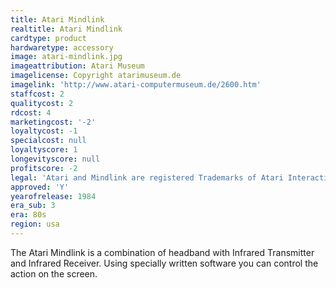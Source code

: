 ```yaml
---
title: Atari Mindlink
realtitle: Atari Mindlink
cardtype: product
hardwaretype: accessory
image: atari-mindlink.jpg
imageattribution: Atari Museum
imagelicense: Copyright atarimuseum.de
imagelink: 'http://www.atari-computermuseum.de/2600.htm'
staffcost: 2
qualitycost: 2
rdcost: 4
marketingcost: '-2'
loyaltycost: -1
specialcost: null
loyaltyscore: 1
longevityscore: null
profitscore: -2
legal: 'Atari and Mindlink are registered Trademarks of Atari Interactive, Inc'
approved: 'Y'
yearofrelease: 1984
era_sub: 3
era: 80s
region: usa
---
```


The Atari Mindlink is a combination of headband with Infrared Transmitter and Infrared Receiver. Using specially written software you can control the action on the screen.
